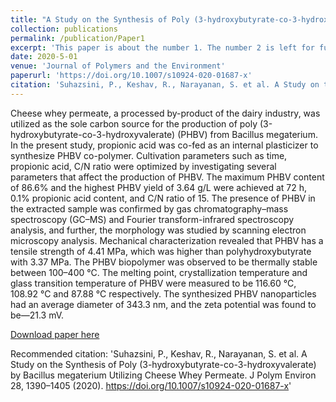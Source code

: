 ```yaml
---
title: "A Study on the Synthesis of Poly (3-hydroxybutyrate-co-3-hydroxyvalerate) by Bacillus megaterium Utilizing Cheese Whey Permeate"
collection: publications
permalink: /publication/Paper1
excerpt: 'This paper is about the number 1. The number 2 is left for future work.'
date: 2020-5-01
venue: 'Journal of Polymers and the Environment'
paperurl: 'https://doi.org/10.1007/s10924-020-01687-x'
citation: 'Suhazsini, P., Keshav, R., Narayanan, S. et al. A Study on the Synthesis of Poly (3-hydroxybutyrate-co-3-hydroxyvalerate) by Bacillus megaterium Utilizing Cheese Whey Permeate. J Polym Environ 28, 1390–1405 (2020). '
---
```

Cheese whey permeate, a processed by-product of the dairy industry, was utilized as the sole carbon source for the production of poly (3-hydroxybutyrate-co-3-hydroxyvalerate) (PHBV) from Bacillus megaterium. In the present study, propionic acid was co-fed as an internal plasticizer to synthesize PHBV co-polymer. Cultivation parameters such as time, propionic acid, C/N ratio were optimized by investigating several parameters that affect the production of PHBV. The maximum PHBV content of 86.6% and the highest PHBV yield of 3.64 g/L were achieved at 72 h, 0.1% propionic acid content, and C/N ratio of 15. The presence of PHBV in the extracted sample was confirmed by gas chromatography–mass spectroscopy (GC–MS) and Fourier transform-infrared spectroscopy analysis, and further, the morphology was studied by scanning electron microscopy analysis. Mechanical characterization revealed that PHBV has a tensile strength of 4.41 MPa, which was higher than polyhydroxybutyrate with 3.37 MPa. The PHBV biopolymer was observed to be thermally stable between 100–400 °C. The melting point, crystallization temperature and glass transition temperature of PHBV were measured to be 116.60 °C, 108.92 °C and 87.88 °C respectively. The synthesized PHBV nanoparticles had an average diameter of 343.3 nm, and the zeta potential was found to be—21.3 mV.

[Download paper here](http://anganachaudhuri.github.io/files/paper1.pdf)

Recommended citation:  'Suhazsini, P., Keshav, R., Narayanan, S. et al. A Study on the Synthesis of Poly (3-hydroxybutyrate-co-3-hydroxyvalerate) by Bacillus megaterium Utilizing Cheese Whey Permeate. J Polym Environ 28, 1390–1405 (2020). https://doi.org/10.1007/s10924-020-01687-x'